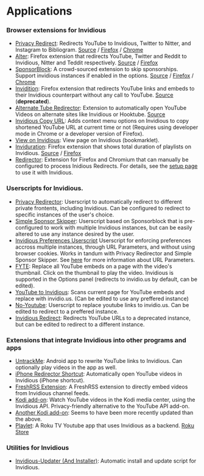 # Applications

### Browser extensions for Invidious
- [Privacy Redirect](https://github.com/SimonBrazell/privacy-redirect): Redirects YouTube to Invidious, Twitter to Nitter, and Instagram to Bibliogram. [Source](https://github.com/SimonBrazell/privacy-redirect) / [Firefox](https://addons.mozilla.org/addon/privacy-redirect) / [Chrome](https://chrome.google.com/webstore/detail/privacy-redirect/pmcmeagblkinmogikoikkdjiligflglb)
- [Alter](https://addons.mozilla.org/addon/alter): Firefox extension that redirects YouTube, Twitter and Reddit to Invidious, Nitter and Teddit respectively. [Source](https://github.com/w3bdev1/alter) / [Firefox](https://addons.mozilla.org/addon/alter)
- [SponsorBlock](https://github.com/ajayyy/SponsorBlock): A crowd-sourced extension to skip sponsorships. Support invidious instances if enabled in the options. [Source](https://github.com/ajayyy/SponsorBlock) / [Firefox](https://addons.mozilla.org/addon/sponsorblock) / [Chrome](https://chrome.google.com/webstore/detail/mnjggcdmjocbbbhaepdhchncahnbgone)
- [Invidition](https://addons.mozilla.org/addon/invidition): Firefox extension that redirects YouTube links and embeds to their Invidious counterpart without any call to YouTube. [Source](https://codeberg.org/Booteille/Invidition)  (**deprecated**).
- [Alternate Tube Redirector](https://gitlab.com/2vek/alternate-tube-redirector): Extension to automatically open YouTube Videos on alternate sites like Invidious or Hooktube. [Source](https://gitlab.com/2vek/alternate-tube-redirector)
- [Invidious Copy URL](https://github.com/recette-lemon/invidious-copy-url): Adds context menu options on Invidious to copy shortened YouTube URL at current time or not (Requires using developer mode in Chrome or a developer version of Firefox).
- [View on Invidious](https://omar.yt/722e5c15832840fe1ae8830b7c590254b9e0a45c/invidious-bookmarklet.html): View page on Invidious (bookmarklet).
- [Inviduration](https://addons.mozilla.org/addon/inviduration): Firefox extension that shows total duration of playlists on Invidious. [Source](https://github.com/rsapkf/inviduration) / [Firefox](https://addons.mozilla.org/addon/inviduration)
- [Redirector](https://github.com/einaregilsson/Redirector): Extension for Firefox and Chromium that can manually be configured to process Inidious Redirects. For details, see the [setup page](./redirector-setup.md) to use it with Invidious.

### Userscripts for Invidious.
- [Privacy Redirector](https://github.com/dybdeskarphet/privacy-redirector): Userscript to automatically redirect to different private frontents, including Invidious. Can be configured to redirect to specific instances of the user's choice.
- [Simple Sponsor Skipper](https://codeberg.org/mthsk/userscripts/src/branch/master/simple-sponsor-skipper): Userscript based on Sponsorblock that is pre-configured to work with multiple Invidious instances, but can be easily altered to use any instance desired by the user.
- [Invidious Preferences Userscript](https://github.com/MintMain21/Invidious-Preferences-Userscript) Userscript for enforcing preferences accross multiple instances, through URL Parameters, and without using browser cookies. Works in tandum with Privacy Redirector and Simple Sponsor Skipper. See [here](https://docs.invidious.io/url-parameters/) for more information about URL Parameters. 
- [FYTE](https://greasyfork.org/en/scripts/9252-fyte-fast-youtube-embedded-player): Replace all YouTube embeds on a page with the video's thumbnail. Click on the thumbnail to play the video. Invidious is supported in the Options panel (redirects to invidio.us by default, can be edited).
- [YouTube to Invidious](https://greasyfork.org/en/scripts/375264-youtube-to-invidious): Scans current page for YouTube embeds and replace with invidio.us. (Can be edited to use any preffered instance)
- [No-Youtube](https://github.com/mperez01/no-youtube): Userscript to replace youtube links to invidio.us. Can be edited to redirect to a preffered instance.
- [Invidious Redirect](https://greasyfork.org/en/scripts/370461-invidious-redirect): Redirects YouTube URLs to a deprecated instance, but can be edited to redirect to a different instance.

### Extensions that integrate Invidious into other programs and apps
- [UntrackMe](https://f-droid.org/en/packages/app.fedilab.nitterizeme): Android app to rewrite YouTube links to Invidious. Can optionally play videos in the app as well.
- [iPhone Redirector Shortcut](https://www.icloud.com/shortcuts/6bbf26d989cf4d07a5fe1626efbc0950): Automatically open YouTube videos in Invidious (iPhone shortcut).
- [FreshRSS Extension](https://github.com/tmiland/freshrss-invidious): A FreshRSS extension to directly embed videos from Invidious channel feeds.
- [Kodi add-on](https://github.com/TheAssassin/kodi-invidious-plugin): Watch YouTube videos in the Kodi media center, using the Invidious API. Privacy-friendly alternative to the YouTube API add-on.
- [Another Kodi add-on](https://github.com/lekma/plugin.video.invidious): Seems to have been more recently updated than the above.
- [Playlet](https://github.com/iBicha/playlet): A Roku TV Youtube app that uses Invidious as a backend. [Roku Store](https://my.roku.com/account/add?channel=PLAYLET)

### Utilities for Invidious
- [Invidious-Updater (And Installer)](https://github.com/tmiland/Invidious-Updater): Automatic install and update script for Invidious.
